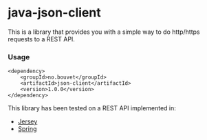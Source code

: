 java-json-client
================

This is a library that provides you with a simple way to do http/https requests to a REST API. 

### Usage

```
<dependency>
    <groupId>no.bouvet</groupId>
    <artifactId>json-client</artifactId>
    <version>1.0.0</version>
</dependency>
```


This library has been tested on a REST API implemented in:
 - [Jersey](https://jersey.java.net/) 
 - [Spring](http://spring.io/guides/tutorials/rest/)
